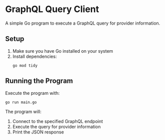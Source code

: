 # GraphQL Query Client

A simple Go program to execute a GraphQL query for provider information.

## Setup

1. Make sure you have Go installed on your system
2. Install dependencies:
   ```
   go mod tidy
   ```

## Running the Program 

Execute the program with:
```
go run main.go
```

The program will:
1. Connect to the specified GraphQL endpoint
2. Execute the query for provider information
3. Print the JSON response 